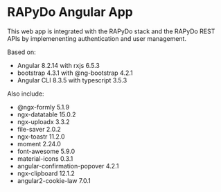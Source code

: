 # RAPyDo Angular App

This web app is integrated with the RAPyDo stack and the RAPyDo REST APIs by implemenenting authentication and user management.

Based on:

*   Angular 8.2.14 with rxjs 6.5.3
*   bootstrap 4.3.1 with @ng-bootstrap 4.2.1
*   Angular CLI 8.3.5 with typescript 3.5.3

Also include:

*   @ngx-formly 5.1.9
*   ngx-datatable 15.0.2
*   ngx-uploadx 3.3.2
*   file-saver 2.0.2
*   ngx-toastr 11.2.0
*   moment 2.24.0
*   font-awesome 5.9.0
*   material-icons 0.3.1
*   angular-confirmation-popover 4.2.1
*   ngx-clipboard 12.1.2
*   angular2-cookie-law 7.0.1
